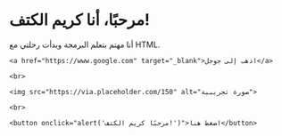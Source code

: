 <!DOCTYPE html>
<html>
<head>
    <meta charset="UTF-8">
    <title>موقعي الأول</title>
</head>
<body>
    <h1>مرحبًا، أنا كريم الكتف!</h1>
    <p>أنا مهتم بتعلم البرمجة وبدأت رحلتي مع HTML.</p>

    <a href="https://www.google.com" target="_blank">اذهب إلى جوجل</a>
    
    <br>

    <img src="https://via.placeholder.com/150" alt="صورة تجريبية">

    <br>

    <button onclick="alert('مرحبًا كريم الكتف!')">اضغط هنا</button>
</body>
</html>
